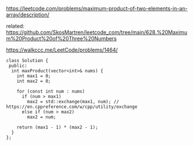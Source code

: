 https://leetcode.com/problems/maximum-product-of-two-elements-in-an-array/description/

related: https://github.com/SkosMartren/leetcode_com/tree/main/628.%20Maximum%20Product%20of%20Three%20Numbers

https://walkccc.me/LeetCode/problems/1464/

    
    class Solution {
     public:
      int maxProduct(vector<int>& nums) {
        int max1 = 0;
        int max2 = 0;
    
        for (const int num : nums)
          if (num > max1)
            max2 = std::exchange(max1, num); // https://en.cppreference.com/w/cpp/utility/exchange
          else if (num > max2)
            max2 = num;
    
        return (max1 - 1) * (max2 - 1);
      }
    };
